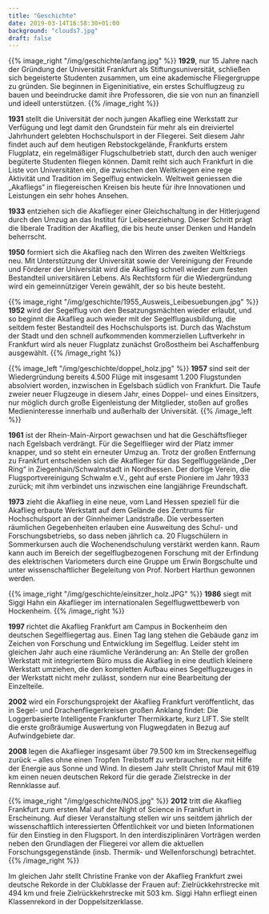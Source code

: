 ```yaml
---
title: "Geschichte"
date: 2019-03-14T16:58:30+01:00
background: "clouds7.jpg"
draft: false
---
```

{{% image_right "/img/geschichte/anfang.jpg" %}}
**1929**, nur 15 Jahre nach der Gründung der Universität Frankfurt als Stiftungsuniversität, schließen sich begeisterte Studenten zusammen, um eine akademische Fliegergruppe zu gründen. Sie beginnen in Eigeninitiative, ein erstes Schulflugzeug zu bauen und beeindrucke damit ihre Professoren, die sie von nun an finanziell und ideell unterstützen.
{{% /image_right %}}

**1931** stellt die Universität der noch jungen Akaflieg eine Werkstatt zur Verfügung und legt damit den Grundstein für mehr als ein dreiviertel Jahrhundert gelebten Hochschulsport in der Fliegerei. Seit diesem Jahr findet auch auf dem heutigen Rebstockgelände, Frankfurts erstem Flugplatz, ein regelmäßiger Flugschulbetrieb statt, durch den auch weniger begüterte Studenten fliegen können. Damit reiht sich auch Frankfurt in die Liste von Universitäten ein, die zwischen den Weltkriegen eine rege Aktivität und Tradition im Segelflug entwickeln. Weltweit geniessen die „Akafliegs“ in fliegereischen Kreisen bis heute für ihre Innovationen und Leistungen ein sehr hohes Ansehen.

**1933** entziehen sich die Akaflieger einer Gleichschaltung in der Hitlerjugend durch den Umzug an das Institut für Leibeserziehung. Dieser Schritt prägt die liberale Tradition der Akaflieg, die bis heute unser Denken und Handeln beherrscht.

**1950** formiert sich die Akaflieg nach den Wirren des zweiten Weltkriegs neu. Mit Unterstützung der Universität sowie der Vereinigung der Freunde und Förderer der Universität wird die Akaflieg schnell wieder zum festen Bestandteil universitären Lebens. Als Rechtsform für die Wiedergründung wird ein gemeinnütziger Verein gewählt, der so bis heute besteht.

{{% image_right "/img/geschichte/1955_Ausweis_Leibesuebungen.jpg" %}}
**1952** wird der Segelflug von den Besatzungsmächten wieder erlaubt, und so beginnt die Akaflieg auch wieder mit der Segelflugausbildung, die seitdem fester Bestandteil des Hochschulsports ist. Durch das Wachstum der Stadt und den schnell aufkommenden kommerziellen Luftverkehr in Frankfurt wird als neuer Flugplatz zunächst Großostheim bei Aschaffenburg ausgewählt.
{{% /image_right %}}

{{% image_left "/img/geschichte/doppel_holz.jpg" %}}
**1957** sind seit der Wiedergründung bereits 4.500 Flüge mit insgesamt 1.200 Flugstunden absolviert worden, inzwischen in Egelsbach südlich von Frankfurt. Die Taufe zweier neuer Flugzeuge in diesem Jahr, eines Doppel- und eines Einsitzers, nur möglich durch große Eigenleistung der Mitglieder, stoßen auf großes Medieninteresse innerhalb und außerhalb der Universität.
{{% /image_left %}}

**1961** ist der Rhein-Main-Airport gewachsen und hat die Geschäftsflieger nach Egelsbach verdrängt. Für die Segelflieger wird der Platz immer knapper, und so steht ein erneuter Umzug an. Trotz der großen Entfernung zu Frankfurt entscheiden sich die Akaflieger für das Segelfluggelände „Der Ring“ in Ziegenhain/Schwalmstadt in Nordhessen. Der dortige Verein, die Flugsportvereinigung Schwalm e.V., geht auf erste Pioniere im Jahr 1933 zurück; mit ihm verbindet uns inzwischen eine langjährige Freundschaft.

**1973** zieht die Akaflieg in eine neue, vom Land Hessen speziell für die Akaflieg erbaute Werkstatt auf dem Gelände des Zentrums für Hochschulsport an der Ginnheimer Landstraße. Die verbesserten räumlichen Gegebenheiten erlauben eine Ausweitung des Schul- und Forschungsbetriebs, so dass neben jährlich ca. 20 Flugschülern in Sommerkursen auch die Wochenendschulung verstärkt werden kann.  Raum kann auch im Bereich der segelflugbezogenen Forschung mit der Erfindung des elektrischen Variometers durch eine Gruppe um Erwin Borgschulte und unter wissenschaftlicher
Begeleitung von Prof. Norbert Harthun gewonnen werden.

{{% image_right "/img/geschichte/einsitzer_holz.JPG" %}}
**1986** siegt mit Siggi Hahn ein Akaflieger im internationalen Segelflugwettbewerb von Hockenheim.
{{% /image_right %}}

**1997** richtet die Akaflieg Frankfurt am Campus in Bockenheim den deutschen Segelfliegertag aus. Einen Tag lang stehen die Gebäude ganz im Zeichen von Forschung und Entwicklung im Segelflug.
Leider steht im gleichen Jahr auch eine räumliche Veränderung an: An Stelle der großen Werkstatt mit integriertem Büro muss die Akaflieg in eine deutlich kleinere Werkstatt umziehen, die den kompletten Aufbau eines Segelflugzeuges in der Werkstatt nicht mehr zulässt, sondern nur eine Bearbeitung der Einzelteile.

**2002** wird ein Forschungsprojekt der Akaflieg Frankfurt veröffentlicht, das in Segel- und Drachenfliegerkreisen großen Anklang findet: Die Loggerbasierte Intelligente Frankfurter Thermikkarte, kurz LIFT. Sie stellt die erste großräumige Auswertung von Flugwegdaten in Bezug auf Aufwindgebiete dar.

**2008** legen die Akaflieger insgesamt über 79.500 km im Streckensegelflug zurück – alles ohne einen Tropfen Treibstoff zu verbrauchen, nur mit Hilfe der Energie aus Sonne und Wind. In diesem Jahr stellt Christof Maul mit 619 km einen neuen deutschen Rekord für die gerade Zielstrecke in der Rennklasse auf.

{{% image_right "/img/geschichte/NOS.jpg" %}}
**2012** tritt die Akaflieg Frankfurt zum ersten Mal auf der Night of Science in Frankfurt in Erscheinung. Auf dieser Veranstaltung stellen wir uns seitdem jährlich der wissenschaftlich interessierten Öffentlichkeit vor und bieten Informationen für den Einstieg in den Flugsport. In den interdisziplinären Vorträgen werden neben den Grundlagen der Fliegerei vor allem die aktuellen Forschungsgegenstände (insb. Thermik- und Wellenforschung) betrachtet.
{{% /image_right %}}

Im gleichen Jahr stellt Christine Franke von der Akaflieg Frankfurt zwei deutsche Rekorde in der Clubklasse der Frauen auf: Zielrückkehrstrecke mit 494 km und freie Zielrückkehrstrecke mit 503 km. Siggi Hahn erfliegt einen Klassenrekord in der Doppelsitzerklasse.

